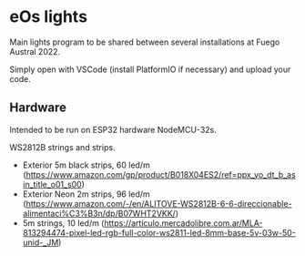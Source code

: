 eOs lights
==========

Main lights program to be shared between several installations at Fuego Austral 2022.

Simply open with VSCode (install PlatformIO if necessary) and upload your code.


Hardware
--------

Intended to be run on ESP32 hardware NodeMCU-32s.

WS2812B strings and strips.

* Exterior 5m black strips, 60 led/m (https://www.amazon.com/gp/product/B018X04ES2/ref=ppx_yo_dt_b_asin_title_o01_s00)
* Exterior Neon 2m strips, 96 led/m (https://www.amazon.com/-/en/ALITOVE-WS2812B-6-6-direccionable-alimentaci%C3%B3n/dp/B07WHT2VKK/)
* 5m strings, 10 led/m (https://articulo.mercadolibre.com.ar/MLA-813294474-pixel-led-rgb-full-color-ws2811-led-8mm-base-5v-03w-50-unid-_JM)